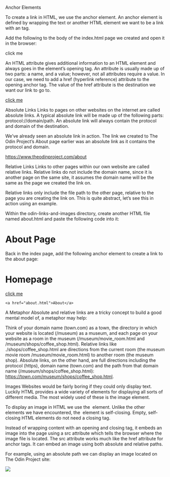 Anchor Elements

To create a link in HTML, we use the anchor element. An anchor element is defined by wrapping the text or another HTML element we want to be a link with an <a> tag.

Add the following to the body of the index.html page we created and open it in the browser:

<a>click me</a>

An HTML attribute gives additional information to an HTML element and always goes in the element’s opening tag. An attribute is usually made up of two parts: a name, and a value; however, not all attributes require a value. In our case, we need to add a href (hyperlink reference) attribute to the opening anchor tag. The value of the href attribute is the destination we want our link to go to.

<a href="https://www.theodinproject.com/about">click me</a>

Absolute Links
Links to pages on other websites on the internet are called absolute links. A typical absolute link will be made up of the following parts: protocol://domain/path. An absolute link will always contain the protocol and domain of the destination.

We’ve already seen an absolute link in action. The link we created to The Odin Project’s About page earlier was an absolute link as it contains the protocol and domain.

https://www.theodinproject.com/about

Relative Links
Links to other pages within our own website are called relative links. Relative links do not include the domain name, since it is another page on the same site, it assumes the domain name will be the same as the page we created the link on.

Relative links only include the file path to the other page, relative to the page you are creating the link on. This is quite abstract, let’s see this in action using an example.

Within the odin-links-and-images directory, create another HTML file named about.html and paste the following code into it:

<!DOCTYPE html>
<html lang="en">
  <head>
    <meta charset="UTF-8">
    <title>Odin Links and Images</title>
  </head>

  <body>
    <h1>About Page</h1>
  </body>
</html>
Back in the index page, add the following anchor element to create a link to the about page:

<body>
  <h1>Homepage</h1>
	<a href="https://www.theodinproject.com/about">click me</a>

	<a href="about.html">About</a>
</body>

A Metaphor
Absolute and relative links are a tricky concept to build a good mental model of, a metaphor may help:

Think of your domain name (town.com) as a town, the directory in which your website is located (/museum) as a museum, and each page on your website as a room in the museum (/museum/movie_room.html and /museum/shops/coffee_shop.html). Relative links like ./shops/coffee_shop.html are directions from the current room (the museum movie room /museum/movie_room.html) to another room (the museum shop). Absolute links, on the other hand, are full directions including the protocol (https), domain name (town.com) and the path from that domain name (/museum/shops/coffee_shop.html): https://town.com/museum/shops/coffee_shop.html.

Images
Websites would be fairly boring if they could only display text. Luckily HTML provides a wide variety of elements for displaying all sorts of different media. The most widely used of these is the image element.

To display an image in HTML we use the <img> element. Unlike the other elements we have encountered, the <img> element is self-closing. Empty, self-closing HTML elements do not need a closing tag.

Instead of wrapping content with an opening and closing tag, it embeds an image into the page using a src attribute which tells the browser where the image file is located. The src attribute works much like the href attribute for anchor tags. It can embed an image using both absolute and relative paths.

For example, using an absolute path we can display an image located on The Odin Project site:

 <img src="https://www.theodinproject.com/mstile-310x310.png">
